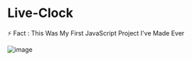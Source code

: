 # Live-Clock
⚡ Fact : This Was My First JavaScript Project I've Made Ever

![image](https://user-images.githubusercontent.com/75468116/126029677-305b8f9e-e6a6-46a2-85b1-f57f83047651.png)
